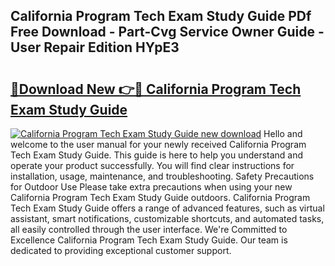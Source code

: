 ## California Program Tech Exam Study Guide PDf Free Download - Part-Cvg Service Owner Guide - User Repair Edition HYpE3

# <h2><a href="http://bc6691.oget.top/?id=California+Program+Tech+Exam+Study+Guide">🔗Download New 👉🔴 California Program Tech Exam Study Guide</a></h2>

[![California Program Tech Exam Study Guide new download](https://i.imgur.com/5g1atiW.png)](http://bc6691.oget.top/?id=California+Program+Tech+Exam+Study+Guide)
Hello and welcome to the user manual for your newly received California Program Tech Exam Study Guide. This guide is here to help you understand and operate your product successfully. You will find clear instructions for installation, usage, maintenance, and troubleshooting. Safety Precautions for Outdoor Use Please take extra precautions when using your new California Program Tech Exam Study Guide outdoors. California Program Tech Exam Study Guide offers a range of advanced features, such as virtual assistant, smart notifications, customizable shortcuts, and automated tasks, all easily controlled through the user interface. We're Committed to Excellence California Program Tech Exam Study Guide. Our team is dedicated to providing exceptional customer support.
